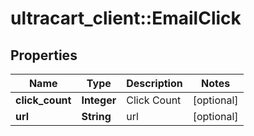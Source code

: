 # ultracart_client::EmailClick

## Properties
Name | Type | Description | Notes
------------ | ------------- | ------------- | -------------
**click_count** | **Integer** | Click Count | [optional] 
**url** | **String** | url | [optional] 


